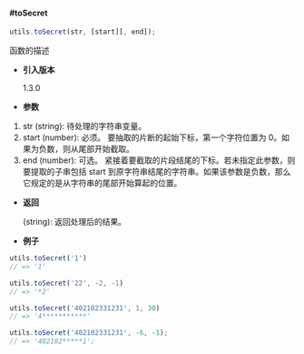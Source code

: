 #### #toSecret

```javascript
utils.toSecret(str, [start][, end]);
```

函数的描述

- **引入版本**

    1.3.0

- **参数**

1. str (string): 待处理的字符串变量。
2. start (number): 必须。 要抽取的片断的起始下标，第一个字符位置为 0。如果为负数，则从尾部开始截取。
3. end (number): 可选。 紧接着要截取的片段结尾的下标。若未指定此参数，则要提取的子串包括 start 到原字符串结尾的字符串。如果该参数是负数，那么它规定的是从字符串的尾部开始算起的位置。

- **返回**

    (string): 返回处理后的结果。

- **例子**

```javascript
utils.toSecret('1')
// => '1'

utils.toSecret('22', -2, -1)
// => '*2'

utils.toSecret('402102331231', 1, 30)
// => '4***********'

utils.toSecret('402102331231', -6, -1);
// => '402102*****1';
```
